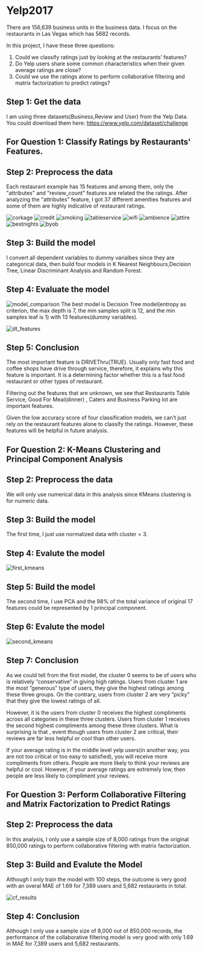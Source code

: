 # Yelp2017
There are 156,639 business units in the business data. I focus on the restaurants in Las Vegas which has 5682 records.

In this project, I have these three questions: 
1. Could we classify ratings just by looking at the restaurants’ features?
2. Do Yelp users share some common characteristics when their given average ratings are close?
3. Could we use the ratings alone to perform collaborative filtering and matrix factorization to predict ratings?

## Step 1: Get the data
I am using three datasets(Business,Review and User) from the Yelp Data. 
You could download them here: https://www.yelp.com/dataset/challenge

## For Question 1: Classify Ratings by Restaurants' Features.
## Step 2: Preprocess the data

Each restaurant example has 15 features and among them, only the "attributes" and "review_count" features are related the the ratings.
After analyzing the "attributes" feature, I got 37 different amenities features and some of them are highly indicative of restaurant ratings. 

![corkage](https://user-images.githubusercontent.com/27776652/33225535-fc33e2c6-d13e-11e7-9893-950bd8ed481b.PNG)
![credit](https://user-images.githubusercontent.com/27776652/33225536-fc41a1c2-d13e-11e7-8ba7-615665ecced1.PNG)
![smoking](https://user-images.githubusercontent.com/27776652/33225537-fc501b08-d13e-11e7-87d1-f262c8e14474.PNG)
![tableservice](https://user-images.githubusercontent.com/27776652/33225538-fc5dc12c-d13e-11e7-831b-b7d726ec9cea.PNG)
![wifi](https://user-images.githubusercontent.com/27776652/33225539-fc6c845a-d13e-11e7-9231-c722a70b28a8.PNG)
![ambience](https://user-images.githubusercontent.com/27776652/33225540-fc7c7d9c-d13e-11e7-9ccf-16db60cd8ab3.PNG)
![attire](https://user-images.githubusercontent.com/27776652/33225541-fc8b7612-d13e-11e7-81d3-80eccdef98b0.PNG)
![bestnights](https://user-images.githubusercontent.com/27776652/33225542-fc99fd2c-d13e-11e7-911b-5f48d7d2b82e.PNG)
![byob](https://user-images.githubusercontent.com/27776652/33225544-fca9416a-d13e-11e7-9cff-c529b38063b7.PNG)


## Step 3: Build the model
I convert all dependent variables to dummy varialbes since they are categorical data, then build four models in K Nearest Neighbours,Decision Tree, Linear Discriminant Analysis and Random Forest.

## Step 4: Evaluate the model
![model_comparison](https://user-images.githubusercontent.com/27776652/33225558-4a022c60-d13f-11e7-98cb-dc6fab25619c.jpg)
The best model is Decision Tree model(entropy as criterion, the max depth is 7, the min samples split is 12, and the
min samples leaf is 1) with 13 features(dummy variables).

![dt_features](https://user-images.githubusercontent.com/27776652/33225567-7e0239ba-d13f-11e7-80e1-bc5331e60c41.PNG)

## Step 5: Conclusion
The most important feature is DRIVEThru(TRUE). Usually only fast food and coffee shops have drive through service,
therefore, it explains why this feature is important. It is a determining factor whether this is a fast food restaurant or
other types of restaurant.

Filtering out the features that are unknown, we see that Restaurants Table Service, Good For Meal(dinner) , Caters and
Business Parking lot are important features.

Given the low accuracy score of four classification models, we can’t just rely on the restaurant features alone to classify the ratings. However, these features will be helpful in future analysis.


## For Question 2: K-Means Clustering and Principal Component Analysis
## Step 2: Preprocess the data
We will only use numerical data in this analysis since KMeans clustering is for numeric data.

## Step 3: Build the model
The first time, I just use normalized data with cluster = 3.

## Step 4: Evalute the model
![first_kmeans](https://user-images.githubusercontent.com/27776652/33225656-66d24706-d141-11e7-96ce-ad84f2b54177.jpg)

## Step 5: Build the model
The second time, I use PCA and the 98% of the total variance of original 17 features could be represented by 1 principal component.

## Step 6: Evalute the model
![second_kmeans](https://user-images.githubusercontent.com/27776652/33225665-91f6b9b2-d141-11e7-862f-a0ef7a2c242b.jpg)

## Step 7: Conclusion
As we could tell from the first model, the cluster 0 seems to be of users who is relatively ”conservative” in giving high ratings. Users
from cluster 1 are the most ”generous” type of users, they give the highest ratings among these three groups. On the contrary,
users from cluster 2 are very ”picky” that they give the lowest ratings of all.

However, it is the users from cluster 0 receives the highest compliments across all categories in these three clusters. Users
from cluster 1 receives the second highest compliments among these three clusters. What is surprising is that , event though
users from cluster 2 are critical, their reviews are far less helpful or cool than other users.

If your average rating is in the middle level yelp users(in another way, you are not too critical or too
easy to satisfied), you will receive more compliments from others. People are more likely to think your reviews are helpful
or cool. However, if your average ratings are extremely low, then people are less likely to compliment your reviews.


## For Question 3: Perform Collaborative Filtering and Matrix Factorization to Predict Ratings
## Step 2: Preprocess the data
In this analysis, I only use a sample size of 8,000 ratings from the original 850,000 ratings to perform collaborative filtering with matrix factorization.

## Step 3: Build and Evalute the Model
Although I only train the model with 100 steps, the outcome is very good with an overal MAE of 1.69 for 7,389 users and 5,682 restaurants in total.

![cf_results](https://user-images.githubusercontent.com/27776652/33225687-49ab12ce-d142-11e7-92f9-32e3f6b6bf05.jpg)

## Step 4: Conclusion
Although I only use a sample size of 8,000 out of 850,000 records, the performance of the collaborative filtering model is very good with only 1.69 in MAE for 7,389 users and 5,682 restaurants.
